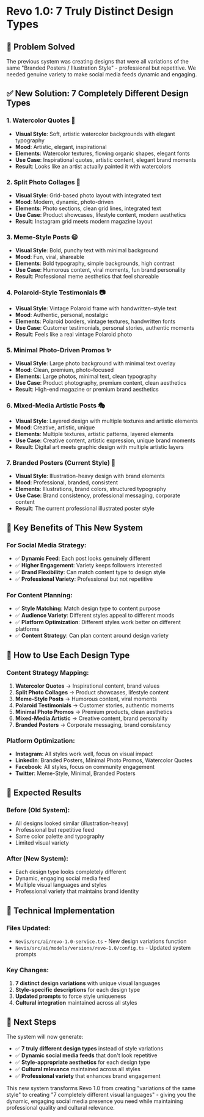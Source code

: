 # Revo 1.0: 7 Truly Distinct Design Types

## 🎯 **Problem Solved**
The previous system was creating designs that were all variations of the same "Branded Posters / Illustration Style" - professional but repetitive. We needed genuine variety to make social media feeds dynamic and engaging.

## ✅ **New Solution: 7 Completely Different Design Types**

### **1. Watercolor Quotes** 🎨
- **Visual Style**: Soft, artistic watercolor backgrounds with elegant typography
- **Mood**: Artistic, elegant, inspirational
- **Elements**: Watercolor textures, flowing organic shapes, elegant fonts
- **Use Case**: Inspirational quotes, artistic content, elegant brand moments
- **Result**: Looks like an artist actually painted it with watercolors

### **2. Split Photo Collages** 📸
- **Visual Style**: Grid-based photo layout with integrated text
- **Mood**: Modern, dynamic, photo-driven
- **Elements**: Photo sections, clean grid lines, integrated text
- **Use Case**: Product showcases, lifestyle content, modern aesthetics
- **Result**: Instagram grid meets modern magazine layout

### **3. Meme-Style Posts** 😄
- **Visual Style**: Bold, punchy text with minimal background
- **Mood**: Fun, viral, shareable
- **Elements**: Bold typography, simple backgrounds, high contrast
- **Use Case**: Humorous content, viral moments, fun brand personality
- **Result**: Professional meme aesthetics that feel shareable

### **4. Polaroid-Style Testimonials** 📷
- **Visual Style**: Vintage Polaroid frame with handwritten-style text
- **Mood**: Authentic, personal, nostalgic
- **Elements**: Polaroid borders, vintage textures, handwritten fonts
- **Use Case**: Customer testimonials, personal stories, authentic moments
- **Result**: Feels like a real vintage Polaroid photo

### **5. Minimal Photo-Driven Promos** ✨
- **Visual Style**: Large photo background with minimal text overlay
- **Mood**: Clean, premium, photo-focused
- **Elements**: Large photos, minimal text, clean typography
- **Use Case**: Product photography, premium content, clean aesthetics
- **Result**: High-end magazine or premium brand aesthetics

### **6. Mixed-Media Artistic Posts** 🎭
- **Visual Style**: Layered design with multiple textures and artistic elements
- **Mood**: Creative, artistic, unique
- **Elements**: Multiple textures, artistic patterns, layered elements
- **Use Case**: Creative content, artistic expression, unique brand moments
- **Result**: Digital art meets graphic design with multiple artistic layers

### **7. Branded Posters (Current Style)** 🏢
- **Visual Style**: Illustration-heavy design with brand elements
- **Mood**: Professional, branded, consistent
- **Elements**: Illustrations, brand colors, structured typography
- **Use Case**: Brand consistency, professional messaging, corporate content
- **Result**: The current professional illustrated poster style

## 🚀 **Key Benefits of This New System**

### **For Social Media Strategy:**
- ✅ **Dynamic Feed**: Each post looks genuinely different
- ✅ **Higher Engagement**: Variety keeps followers interested
- ✅ **Brand Flexibility**: Can match content type to design style
- ✅ **Professional Variety**: Professional but not repetitive

### **For Content Planning:**
- ✅ **Style Matching**: Match design type to content purpose
- ✅ **Audience Variety**: Different styles appeal to different moods
- ✅ **Platform Optimization**: Different styles work better on different platforms
- ✅ **Content Strategy**: Can plan content around design variety

## 🎨 **How to Use Each Design Type**

### **Content Strategy Mapping:**
1. **Watercolor Quotes** → Inspirational content, brand values
2. **Split Photo Collages** → Product showcases, lifestyle content
3. **Meme-Style Posts** → Humorous content, viral moments
4. **Polaroid Testimonials** → Customer stories, authentic moments
5. **Minimal Photo Promos** → Premium products, clean aesthetics
6. **Mixed-Media Artistic** → Creative content, brand personality
7. **Branded Posters** → Corporate messaging, brand consistency

### **Platform Optimization:**
- **Instagram**: All styles work well, focus on visual impact
- **LinkedIn**: Branded Posters, Minimal Photo Promos, Watercolor Quotes
- **Facebook**: All styles, focus on community engagement
- **Twitter**: Meme-Style, Minimal, Branded Posters

## 🌟 **Expected Results**

### **Before (Old System):**
- All designs looked similar (illustration-heavy)
- Professional but repetitive feed
- Same color palette and typography
- Limited visual variety

### **After (New System):**
- Each design type looks completely different
- Dynamic, engaging social media feed
- Multiple visual languages and styles
- Professional variety that maintains brand identity

## 📝 **Technical Implementation**

### **Files Updated:**
- `Nevis/src/ai/revo-1.0-service.ts` - New design variations function
- `Nevis/src/ai/models/versions/revo-1.0/config.ts` - Updated system prompts

### **Key Changes:**
1. **7 distinct design variations** with unique visual languages
2. **Style-specific descriptions** for each design type
3. **Updated prompts** to force style uniqueness
4. **Cultural integration** maintained across all styles

## 🎯 **Next Steps**

The system will now generate:
- ✅ **7 truly different design types** instead of style variations
- ✅ **Dynamic social media feeds** that don't look repetitive
- ✅ **Style-appropriate aesthetics** for each design type
- ✅ **Cultural relevance** maintained across all styles
- ✅ **Professional variety** that enhances brand engagement

This new system transforms Revo 1.0 from creating "variations of the same style" to creating "7 completely different visual languages" - giving you the dynamic, engaging social media presence you need while maintaining professional quality and cultural relevance.

